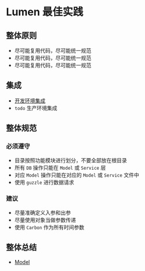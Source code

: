 # Lumen 最佳实践
## 整体原则
- 尽可能复用代码，尽可能统一规范
- 尽可能复用代码，尽可能统一规范
- 尽可能复用代码，尽可能统一规范

## 集成
- [开发环境集成](https://github.com/YunhanPHP/lumen-require-dev)
- `todo` 生产环境集成

## 整体规范
### 必须遵守
- 目录按照功能模块进行划分，不要全部放在根目录
- 所有 `DB` 操作只能在 `Model` 或 `Service` 层
- 对应 `Model` 操作只能在对应的 `Model` 或 `Service` 文件中
- 使用 `guzzle` 进行数据请求

### 建议
- 尽量准确定义入参和出参
- 尽量使用对象当做参数传递
- 使用 `Carbon` 作为所有时间参数 

## 整体总结
- [Model](summary/model.md)
